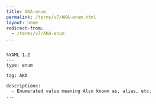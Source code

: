 ```yaml
---
title: AKA-enum
permalink: /terms/v7/AKA-enum.html
layout: none
redirect-from:
  - /terms/v7/AKA-enum
...
```


```

%YAML 1.2
---
type: enum

tag: AKA

descriptions:
  - Enumerated value meaning Also known as, alias, etc.
...

```